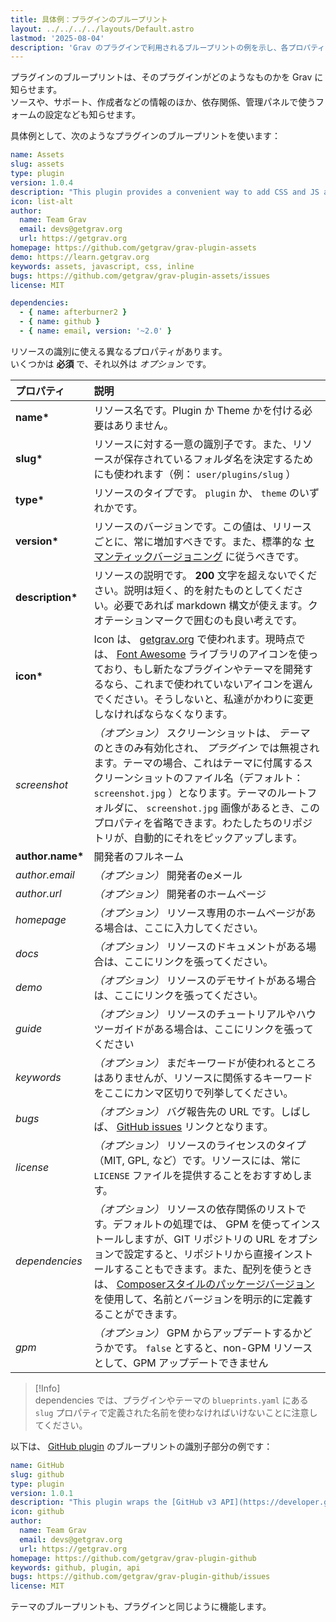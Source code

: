 ```yaml
---
title: 具体例：プラグインのブループリント
layout: ../../../../layouts/Default.astro
lastmod: '2025-08-04'
description: 'Grav のプラグインで利用されるブループリントの例を示し、各プロパティの概要を解説します。'
---
```


プラグインのブループリントは、そのプラグインがどのようなものかを Grav に知らせます。  
ソースや、サポート、作成者などの情報のほか、依存関係、管理パネルで使うフォームの設定なども知らせます。

具体例として、次のようなプラグインのブループリントを使います：

```yaml
name: Assets
slug: assets
type: plugin
version: 1.0.4
description: "This plugin provides a convenient way to add CSS and JS assets directly from your pages."
icon: list-alt
author:
  name: Team Grav
  email: devs@getgrav.org
  url: https://getgrav.org
homepage: https://github.com/getgrav/grav-plugin-assets
demo: https://learn.getgrav.org
keywords: assets, javascript, css, inline
bugs: https://github.com/getgrav/grav-plugin-assets/issues
license: MIT

dependencies:
  - { name: afterburner2 }
  - { name: github }
  - { name: email, version: '~2.0' }
```

リソースの識別に使える異なるプロパティがあります。  
いくつかは **必須** で、それ以外は _オプション_ です。

| プロパティ         | 説明  |
| :-----           | :-----  |
| __name*__        | リソース名です。Plugin か Theme かを付ける必要はありません。 |
| __slug*__        | リソースに対する一意の識別子です。また、リソースが保存されているフォルダ名を決定するためにも使われます（例： `user/plugins/slug` ） |
| __type*__        | リソースのタイプです。 `plugin` か、 `theme` のいずれかです。 |
| __version*__     | リソースのバージョンです。この値は、リリースごとに、常に増加すべきです。また、標準的な [セマンティックバージョニング](http://semver.org/) に従うべきです。 |
| __description*__ | リソースの説明です。 **200** 文字を超えないでください。説明は短く、的を射たものとしてください。必要であれば markdown 構文が使えます。クオテーションマークで囲むのも良い考えです。 |
| __icon*__        |  Icon は、 [getgrav.org](https://getgrav.org) で使われます。現時点では、 [Font Awesome](https://fontawesome.com/icons) ライブラリのアイコンを使っており、もし新たなプラグインやテーマを開発するなら、これまで使われていないアイコンを選んでください。そうしないと、私達がかわりに変更しなければならなくなります。 |
|  _screenshot_     | _（オプション）_ スクリーンショットは、 _テーマ_ のときのみ有効化され、 _プラグイン_ では無視されます。テーマの場合、これはテーマに付属するスクリーンショットのファイル名（デフォルト： `screenshot.jpg` ）となります。テーマのルートフォルダに、 `screenshot.jpg` 画像があるとき、このプロパティを省略できます。わたしたちのリポジトリが、自動的にそれをピックアップします。 |
| __author.name*__ | 開発者のフルネーム |
| _author.email_   | _（オプション）_ 開発者のeメール |
| _author.url_     | _（オプション）_ 開発者のホームページ |
| _homepage_       | _（オプション）_ リソース専用のホームページがある場合は、ここに入力してください。 |
| _docs_           | _（オプション）_ リソースのドキュメントがある場合は、ここにリンクを張ってください。 |
| _demo_           | _（オプション）_ リソースのデモサイトがある場合は、ここにリンクを張ってください。 |
| _guide_          | _（オプション）_ リソースのチュートリアルやハウツーガイドがある場合は、ここにリンクを張ってください |
| _keywords_       | _（オプション）_ まだキーワードが使われるところはありませんが、リソースに関係するキーワードをここにカンマ区切りで列挙してください。 |
| _bugs_           | _（オプション）_ バグ報告先の URL です。しばしば、 [GitHub issues](https://guides.github.com/features/issues/) リンクとなります。 |
| _license_        | _（オプション）_ リソースのライセンスのタイプ（MIT, GPL, など）です。リソースには、常に `LICENSE` ファイルを提供することをおすすめします。 |
| _dependencies_   | _（オプション）_ リソースの依存関係のリストです。デフォルトの処理では、 GPM を使ってインストールしますが、GIT リポジトリの URL をオプションで設定すると、リポジトリから直接インストールすることもできます。また、配列を使うときは、 [Composerスタイルのパッケージバージョン](https://getcomposer.org/doc/articles/versions.md) を使用して、名前とバージョンを明示的に定義することができます。 |
| _gpm_            | _（オプション）_ GPM からアップデートするかどうかです。 `false` とすると、non-GPM リソースとして、GPM アップデートできません |

> [!Info]  
> dependencies では、プラグインやテーマの `blueprints.yaml` にある `slug` プロパティで定義された名前を使わなければいけないことに注意してください。

以下は、 [GitHub plugin](https://github.com/getgrav/grav-plugin-github) のブループリントの識別子部分の例です：

```yaml
name: GitHub
slug: github
type: plugin
version: 1.0.1
description: "This plugin wraps the [GitHub v3 API](https://developer.github.com/v3/) and uses the [php-github-api](https://github.com/KnpLabs/php-github-api/) library to add a nice GitHub touch to your Grav pages."
icon: github
author:
  name: Team Grav
  email: devs@getgrav.org
  url: https://getgrav.org
homepage: https://github.com/getgrav/grav-plugin-github
keywords: github, plugin, api
bugs: https://github.com/getgrav/grav-plugin-github/issues
license: MIT
```

テーマのブループリントも、プラグインと同じように機能します。

